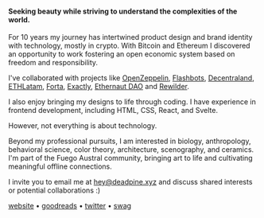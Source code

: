 #### Seeking beauty while striving to understand the complexities of the world.  

For 10 years my journey has intertwined product design and brand identity with technology, mostly in crypto. With Bitcoin and Ethereum I discovered an opportunity to work fostering an open economic system based on freedom and responsibility.

I've collaborated with projects like [OpenZeppelin](https://openzeppelin.com/), [Flashbots](https://flashbots.net/), [Decentraland](https://decentraland.org/), [ETHLatam](http://ethlatam.org/), 
[Forta](https://forta.org/), [Exactly](https://x.com/deadpine_xyz/status/1631379467909079061), [Ethernaut DAO](https://mint.ethernautdao.io/#about) and [Rewilder](https://rewilder.xyz/).

I also enjoy bringing my designs to life through coding. I have experience in frontend development, including HTML, CSS, React, and Svelte.

However, not everything is about technology.

Beyond my professional pursuits, I am interested in biology, anthropology, behavioral science, color theory, architecture, scenography, and ceramics. I'm part of the Fuego Austral community, bringing art to life and cultivating meaningful offline connections.

I invite you to email me at hey@deadpine.xyz and discuss shared interests or potential collaborations :)

[website](https://deadpine.xyz/) • [goodreads](https://goodreads.com/deadpine) • [twitter](https://twitter.com/deadpine_xyz) • [swag](https://store.deadpine.xyz)

<!---
deadpine/deadpine is a ✨ special ✨ repository because its `README.md` (this file) appears on your GitHub profile.
You can click the Preview link to take a look at your changes.
--->
